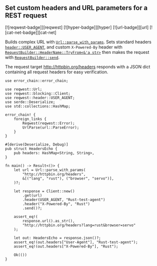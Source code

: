 ## Set custom headers and URL parameters for a REST request

[![reqwest-badge]][reqwest] [![hyper-badge]][hyper] [![url-badge]][url] [![cat-net-badge]][cat-net]

Builds complex URL with [`Url::parse_with_params`].  Sets standard headers
[`header::USER_AGENT`], and custom `X-Powered-By` header with 
[`RequestBuilder::HeaderName::TryFrom<&'a str>`] then makes the request with
[`RequestBuilder::send`].

The request target <http://httpbin.org/headers> responds with
a JSON dict containing all request headers for easy verification.

```rust,edition2021,no_run
use error_chain::error_chain;

use reqwest::Url;
use reqwest::blocking::Client;
use reqwest::header::USER_AGENT;
use serde::Deserialize;
use std::collections::HashMap;

error_chain! {
    foreign_links {
        Reqwest(reqwest::Error);
        UrlParse(url::ParseError);
    }
}

#[derive(Deserialize, Debug)]
pub struct HeadersEcho {
    pub headers: HashMap<String, String>,
}

fn main() -> Result<()> {
    let url = Url::parse_with_params(
        "http://httpbin.org/headers",
        &[("lang", "rust"), ("browser", "servo")],
    )?;

    let response = Client::new()
        .get(url)
        .header(USER_AGENT, "Rust-test-agent")
        .header("X-Powered-By", "Rust")
        .send()?;

    assert_eq!(
        response.url().as_str(),
        "http://httpbin.org/headers?lang=rust&browser=servo"
    );

    let out: HeadersEcho = response.json()?;
    assert_eq!(out.headers["User-Agent"], "Rust-test-agent");
    assert_eq!(out.headers["X-Powered-By"], "Rust");

    Ok(())
}
```

[`header::USER_AGENT`]: https://docs.rs/reqwest/*/reqwest/header/constant.USER_AGENT.html
[`RequestBuilder::HeaderName::TryFrom<&'a str>`]: https://docs.rs/reqwest/*/reqwest/header/struct.HeaderName.html#impl-TryFrom%3C%26%27a%20str%3E
[`RequestBuilder::send`]: https://docs.rs/reqwest/*/reqwest/struct.RequestBuilder.html#method.send
[`Url::parse_with_params`]: https://docs.rs/url/*/url/struct.Url.html#method.parse_with_params

